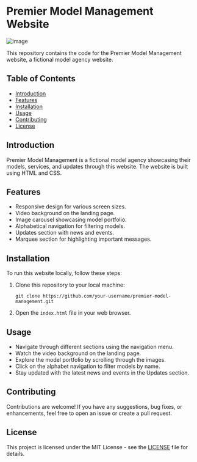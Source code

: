 # Premier Model Management Website

![image](https://image.url)

This repository contains the code for the Premier Model Management website, a fictional model agency website.

## Table of Contents

- [Introduction](#introduction)
- [Features](#features)
- [Installation](#installation)
- [Usage](#usage)
- [Contributing](#contributing)
- [License](#license)

## Introduction

Premier Model Management is a fictional model agency showcasing their models, services, and updates through this website. The website is built using HTML and CSS.

## Features

- Responsive design for various screen sizes.
- Video background on the landing page.
- Image carousel showcasing model portfolio.
- Alphabetical navigation for filtering models.
- Updates section with news and events.
- Marquee section for highlighting important messages.

## Installation

To run this website locally, follow these steps:

1. Clone this repository to your local machine:

   ```
   git clone https://github.com/your-username/premier-model-management.git
   ```

2. Open the `index.html` file in your web browser.

## Usage

- Navigate through different sections using the navigation menu.
- Watch the video background on the landing page.
- Explore the model portfolio by scrolling through the images.
- Click on the alphabet navigation to filter models by name.
- Stay updated with the latest news and events in the Updates section.

## Contributing

Contributions are welcome! If you have any suggestions, bug fixes, or enhancements, feel free to open an issue or create a pull request.

## License

This project is licensed under the MIT License - see the [LICENSE](LICENSE) file for details.
